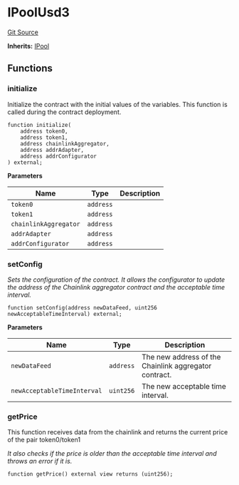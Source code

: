 # IPoolUsd3
[Git Source](https://cardpay-test.com/git@gitlab.stablecoin/unlimit-defi/blob/d1e0d765d9ae6ec9dcb858457eae4dadf83338fd/contracts/lending/interfaces/IPoolUsd3.sol)

**Inherits:**
[IPool](/contracts/lending/interfaces/IPool.sol/interface.IPool.md)


## Functions
### initialize

Initialize the contract with the initial values of the variables.
This function is called during the contract deployment.


```solidity
function initialize(
    address token0,
    address token1,
    address chainlinkAggregator,
    address addrAdapter,
    address addrConfigurator
) external;
```
**Parameters**

|Name|Type|Description|
|----|----|-----------|
|`token0`|`address`||
|`token1`|`address`||
|`chainlinkAggregator`|`address`||
|`addrAdapter`|`address`||
|`addrConfigurator`|`address`||


### setConfig

*Sets the configuration of the contract.
It allows the configurator to update the address of the Chainlink aggregator contract and the acceptable time interval.*


```solidity
function setConfig(address newDataFeed, uint256 newAcceptableTimeInterval) external;
```
**Parameters**

|Name|Type|Description|
|----|----|-----------|
|`newDataFeed`|`address`|The new address of the Chainlink aggregator contract.|
|`newAcceptableTimeInterval`|`uint256`|The new acceptable time interval.|


### getPrice

This function receives data from the chainlink and returns the current price of the  pair token0/token1

*It also checks if the price is older than the acceptable time interval and throws an error if it is.*


```solidity
function getPrice() external view returns (uint256);
```

